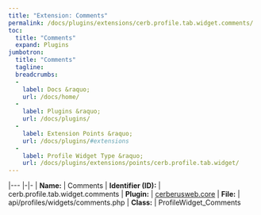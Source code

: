 ```yaml
---
title: "Extension: Comments"
permalink: /docs/plugins/extensions/cerb.profile.tab.widget.comments/
toc:
  title: "Comments"
  expand: Plugins
jumbotron:
  title: "Comments"
  tagline: 
  breadcrumbs:
  -
    label: Docs &raquo;
    url: /docs/home/
  -
    label: Plugins &raquo;
    url: /docs/plugins/
  -
    label: Extension Points &raquo;
    url: /docs/plugins/#extensions
  -
    label: Profile Widget Type &raquo;
    url: /docs/plugins/extensions/points/cerb.profile.tab.widget/
---
```


|---
|-|-
| **Name:** | Comments
| **Identifier (ID):** | cerb.profile.tab.widget.comments
| **Plugin:** | [cerberusweb.core](/docs/plugins/cerberusweb.core/)
| **File:** | api/profiles/widgets/comments.php
| **Class:** | ProfileWidget_Comments

